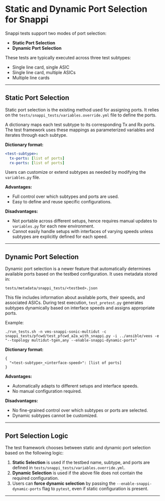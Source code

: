 # Static and Dynamic Port Selection for Snappi

Snappi tests support two modes of port selection:

- **Static Port Selection**
- **Dynamic Port Selection**

These tests are typically executed across three test subtypes:

- Single line card, single ASIC  
- Single line card, multiple ASICs  
- Multiple line cards  

---

## Static Port Selection

Static port selection is the existing method used for assigning ports. It relies on the `tests/snappi_tests/variables.override.yml` file to define the ports.

A dictionary maps each test subtype to its corresponding Tx and Rx ports. The test framework uses these mappings as parameterized variables and iterates through each subtype.

**Dictionary format:**

```yaml
<test-subtype>:
  tx-ports: [list of ports]
  rx-ports: [list of ports]
```

Users can customize or extend subtypes as needed by modifying the `variables.py` file.

**Advantages:**

- Full control over which subtypes and ports are used.
- Easy to define and reuse specific configurations.

**Disadvantages:**

- Not portable across different setups, hence requires manual updates to `variables.py` for each new environment.
- Cannot easily handle setups with interfaces of varying speeds unless subtypes are explicitly defined for each speed.

---

## Dynamic Port Selection

Dynamic port selection is a newer feature that automatically determines available ports based on the testbed configuration. It uses metadata stored in:

```
tests/metadata/snappi_tests/<testbed>.json
```

This file includes information about available ports, their speeds, and associated ASICs. During test execution, `test_pretest.py` generates subtypes dynamically based on interface speeds and assigns appropriate ports.

Example:
```
./run_tests.sh -n vms-snappi-sonic-multidut -c snappi_tests/pfcwd/test_pfcwd_a2a_with_snappi.py -i ../ansible/veos -e "--topology multidut-tgen,any --enable-snappi-dynamic-ports"

```

**Dictionary format:**

```
{
  "<test-subtype>_<interface-speed>": [list of ports]
}
```

**Advantages:**

- Automatically adapts to different setups and interface speeds.
- No manual configuration required.

**Disadvantages:**

- No fine-grained control over which subtypes or ports are selected.
- Dynamic subtypes cannot be customized.

---

## Port Selection Logic

The test framework chooses between static and dynamic port selection based on the following logic:

1. **Static Selection** is used if the testbed name, subtype, and ports are defined in `tests/snappi_tests/variables.override.yml`.
2. **Dynamic Selection** is used if the above file does not contain the required configuration.
3. Users can **force dynamic selection** by passing the `--enable-snappi-dynamic-ports` flag to `pytest`, even if static configuration is present.

---
